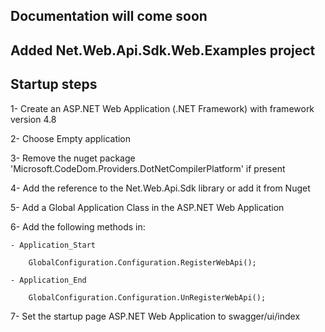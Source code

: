Documentation will come soon
----------------------------

Added Net.Web.Api.Sdk.Web.Examples project
------------------------------------------

Startup steps
-------------

1- Create an ASP.NET Web Application (.NET Framework) with framework version 4.8

2- Choose Empty application

3- Remove the nuget package 'Microsoft.CodeDom.Providers.DotNetCompilerPlatform' if present

4- Add the reference to the Net.Web.Api.Sdk library or add it from Nuget

5- Add a Global Application Class in the ASP.NET Web Application 

6- Add the following methods in:

    - Application_Start
    
        GlobalConfiguration.Configuration.RegisterWebApi();
        
    - Application_End
    
        GlobalConfiguration.Configuration.UnRegisterWebApi();
        
7- Set the startup page ASP.NET Web Application to swagger/ui/index




